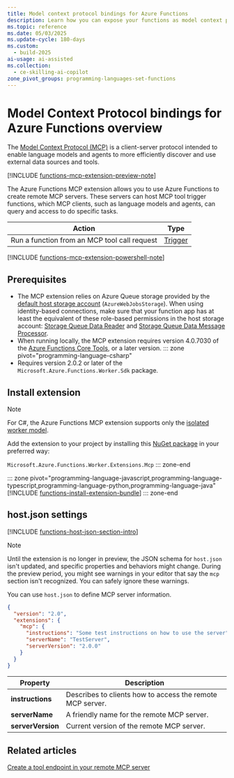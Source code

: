 ```yaml
---
title: Model context protocol bindings for Azure Functions
description: Learn how you can expose your functions as model context protocol (MCP) tools using bindings in Azure Functions.
ms.topic: reference
ms.date: 05/03/2025
ms.update-cycle: 180-days
ms.custom: 
  - build-2025
ai-usage: ai-assisted
ms.collection: 
  - ce-skilling-ai-copilot
zone_pivot_groups: programming-languages-set-functions
---
```


# Model Context Protocol bindings for Azure Functions overview

The [Model Context Protocol (MCP)](https://github.com/modelcontextprotocol) is a client-server protocol intended to enable language models and agents to more efficiently discover and use external data sources and tools. 

[!INCLUDE [functions-mcp-extension-preview-note](../../includes/functions-mcp-extension-preview-note.md)]

The Azure Functions MCP extension allows you to use Azure Functions to create remote MCP servers. These servers can host MCP tool trigger functions, which MCP clients, such as language models and agents, can query and access to do specific tasks.

| Action | Type |
|---------|---------|
| Run a function from an MCP tool call request | [Trigger](./functions-bindings-mcp-trigger.md) |


[!INCLUDE [functions-mcp-extension-powershell-note](../../includes/functions-mcp-extension-powershell-note.md)]
## Prerequisites 

+ The MCP extension relies on Azure Queue storage provided by the [default host storage account](./storage-considerations.md) (`AzureWebJobsStorage`). When using identity-based connections, make sure that your function app has at least the equivalent of these role-based permissions in the host storage account: [Storage Queue Data Reader](/azure/role-based-access-control/built-in-roles#storage-queue-data-reader) and [Storage Queue Data Message Processor](/azure/role-based-access-control/built-in-roles#storage-queue-data-message-processor).   
+ When running locally, the MCP extension requires version 4.0.7030 of the [Azure Functions Core Tools](functions-run-local.md), or a later version.
::: zone pivot="programming-language-csharp"
+ Requires version 2.0.2 or later of the `Microsoft.Azure.Functions.Worker.Sdk` package.  

## Install extension

>[!NOTE]  
>For C#, the Azure Functions MCP extension supports only the [isolated worker model](dotnet-isolated-process-guide.md). 

Add the extension to your project by installing this [NuGet package](https://www.nuget.org/packages/Microsoft.Azure.Functions.Worker.Extensions.Mcp) in your preferred way:

`Microsoft.Azure.Functions.Worker.Extensions.Mcp`
::: zone-end  

::: zone pivot="programming-language-javascript,programming-language-typescript,programming-language-python,programming-language-java"  
[!INCLUDE [functions-install-extension-bundle](../../includes/functions-install-extension-bundle.md)]
::: zone-end

## host.json settings

[!INCLUDE [functions-host-json-section-intro](../../includes/functions-host-json-section-intro.md)]

> [!NOTE]
> Until the extension is no longer in preview, the JSON schema for `host.json` isn't updated, and specific properties and behaviors might change. During the preview period, you might see warnings in your editor that say the `mcp` section isn't recognized. You can safely ignore these warnings.

You can use `host.json` to define MCP server information.

```json
{
  "version": "2.0",
  "extensions": {
    "mcp": {
      "instructions": "Some test instructions on how to use the server",
      "serverName": "TestServer",
      "serverVersion": "2.0.0"
    }    
  }
}
```

| Property | Description |
| ----- | ----- |
| **instructions** | Describes to clients how to access the remote MCP server. |
| **serverName** | A friendly name for the remote MCP server. |
| **serverVersion** | Current version of the remote MCP server. |

## Related articles

[Create a tool endpoint in your remote MCP server](./functions-bindings-mcp-trigger.md) 


[extension bundle]: ./extension-bundles.md

